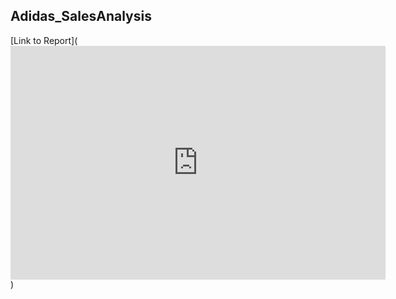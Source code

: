 ## Adidas_SalesAnalysis
[Link to Report](<iframe title="AdidasUS" width="600" height="373.5" src="https://app.powerbi.com/view?r=eyJrIjoiYzYzODQ0NGQtYjcwOS00YWViLWI3YWUtN2ExZTkyZmNhNDJlIiwidCI6IjNhYjAwNGM4LTE0ZWMtNDdkOS05MTk5LTM5ZWU4ODVhOGE5ZiJ9" frameborder="0" allowFullScreen="true"></iframe>)
